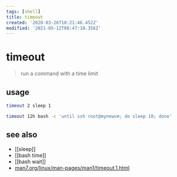 ```yaml
---
tags: [shell]
title: timeout
created: '2020-03-26T10:21:46.452Z'
modified: '2021-05-12T08:47:10.356Z'
---
```


# timeout

> run a command with a time limit

## usage

```sh
timeout 2 sleep 1

timeout 12h bash -c 'until ssh root@mynewvm; do sleep 10; done'
```

## see also

- [[sleep]]
- [[bash time]]
- [[bash wait]]
- [man7.org/linux/man-pages/man1/timeout.1.html](http://man7.org/linux/man-pages/man1/timeout.1.html)
